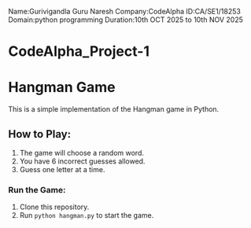 Name:Gurivigandla Guru Naresh
Company:CodeAlpha
ID:CA/SE1/18253
Domain:python programming
Duration:10th OCT 2025 to 10th NOV 2025
# CodeAlpha_Project-1
# Hangman Game

This is a simple implementation of the Hangman game in Python.

## How to Play:
1. The game will choose a random word.
2. You have 6 incorrect guesses allowed.
3. Guess one letter at a time.

### Run the Game:
1. Clone this repository.
2. Run `python hangman.py` to start the game.

